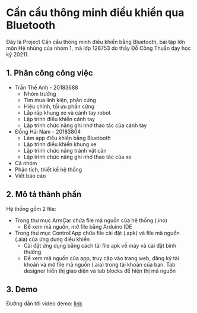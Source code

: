 # Cần cẩu thông minh điều khiển qua Bluetooth
Đây là Project Cần cẩu thông minh điều khiển bằng Bluetooth, bài tập lớn môn Hệ nhúng của nhóm 1, mã lớp 128753 do thầy Đỗ Công Thuần dạy học kỳ 20211.

## 1. Phân công công việc
- Trần Thế Anh - 20183688
  -	Nhóm trưởng
  -	Tìm mua linh kiện, phần cứng
  -	Hiệu chỉnh, tối ưu phần cứng
  -	Lắp ráp khung xe và cánh tay robot
  -	Lập trình điều khiển cánh tay
  -	Lập trình chức năng ghi nhớ thao tác của cánh tay
- Đồng Hải Nam - 20183804
  -	Làm app điều khiển bằng Bluetooth
  -	Lập trình điều khiển khung xe
  -	Lập trình chức năng tránh vật cản
  -	Lập trình chức năng ghi nhớ thao tác của xe
-	Cả nhóm
  -	Phân tích, thiết kế hệ thống
  -	Viết báo cáo

## 2. Mô tả thành phần
Hệ thống gồm 2 file:
- Trong thư mục ArmCar chứa file mã nguồn của hệ thống (.ino)
  - Để xem mã nguồn, mở file bằng Arduino IDE
- Trong thư mục ControllApp chứa file cài đặt (.apk) và file mã nguồn (.aia) của ứng dụng điều khiển
  - Cài đặt ứng dụng bằng cách tải file apk về máy và cài đặt bình thường
  - Để xem mã nguồn của app, truy cập vào trang web, đăng ký tài khoản và mở file mã nguồn (.aia) trong tài khoản của bạn. Tab designer hiển thị giao diện và tab blocks để hiện thị mã nguồn

## 3. Demo
Đường dẫn tới video demo: [link](https://drive.google.com/file/d/1rOdfwhc7LXM9htyY-ibUvgvHsO_4BAgK/view?usp=sharing)




